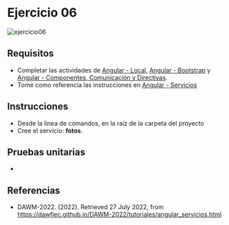 # Ejercicio 06

![ejercicio06](imagenes/ejercicio06.png)


## Requisitos

* Completar las actividades de [Angular - Local](https://dawfiec.github.io/DAWM-2022/tutoriales/angular_local.html), [Angular - Bootstrap](https://dawfiec.github.io/DAWM-2022/tutoriales/angular_bootstrap.html) y [Angular - Componentes, Comunicación y Directivas](https://dawfiec.github.io/DAWM-2022/tutoriales/angular_bases.html).
* Tome como referencia las instrucciones en [Angular - Servicios](https://dawfiec.github.io/DAWM-2022/tutoriales/angular_servicios.html)

## Instrucciones

* Desde la línea de comandos, en la raíz de la carpeta del proyecto 
* Cree el servicio: **fotos**.



## Pruebas unitarias

* 

## Referencias 

* DAWM-2022. (2022). Retrieved 27 July 2022, from https://dawfiec.github.io/DAWM-2022/tutoriales/angular_servicios.html
